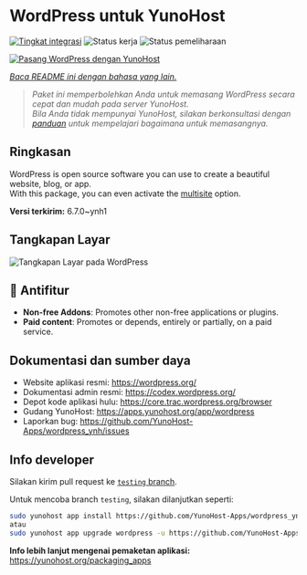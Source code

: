<!--
N.B.: README ini dibuat secara otomatis oleh <https://github.com/YunoHost/apps/tree/master/tools/readme_generator>
Ini TIDAK boleh diedit dengan tangan.
-->

# WordPress untuk YunoHost

[![Tingkat integrasi](https://apps.yunohost.org/badge/integration/wordpress)](https://ci-apps.yunohost.org/ci/apps/wordpress/)
![Status kerja](https://apps.yunohost.org/badge/state/wordpress)
![Status pemeliharaan](https://apps.yunohost.org/badge/maintained/wordpress)

[![Pasang WordPress dengan YunoHost](https://install-app.yunohost.org/install-with-yunohost.svg)](https://install-app.yunohost.org/?app=wordpress)

*[Baca README ini dengan bahasa yang lain.](./ALL_README.md)*

> *Paket ini memperbolehkan Anda untuk memasang WordPress secara cepat dan mudah pada server YunoHost.*  
> *Bila Anda tidak mempunyai YunoHost, silakan berkonsultasi dengan [panduan](https://yunohost.org/install) untuk mempelajari bagaimana untuk memasangnya.*

## Ringkasan

WordPress is open source software you can use to create a beautiful website, blog, or app.  
With this package, you can even activate the [multisite](https://wordpress.org/support/article/glossary/#multisite) option.


**Versi terkirim:** 6.7.0~ynh1

## Tangkapan Layar

![Tangkapan Layar pada WordPress](./doc/screenshots/screen-themes.png)

## :red_circle: Antifitur

- **Non-free Addons**: Promotes other non-free applications or plugins.
- **Paid content**: Promotes or depends, entirely or partially, on a paid service.

## Dokumentasi dan sumber daya

- Website aplikasi resmi: <https://wordpress.org/>
- Dokumentasi admin resmi: <https://codex.wordpress.org/>
- Depot kode aplikasi hulu: <https://core.trac.wordpress.org/browser>
- Gudang YunoHost: <https://apps.yunohost.org/app/wordpress>
- Laporkan bug: <https://github.com/YunoHost-Apps/wordpress_ynh/issues>

## Info developer

Silakan kirim pull request ke [`testing` branch](https://github.com/YunoHost-Apps/wordpress_ynh/tree/testing).

Untuk mencoba branch `testing`, silakan dilanjutkan seperti:

```bash
sudo yunohost app install https://github.com/YunoHost-Apps/wordpress_ynh/tree/testing --debug
atau
sudo yunohost app upgrade wordpress -u https://github.com/YunoHost-Apps/wordpress_ynh/tree/testing --debug
```

**Info lebih lanjut mengenai pemaketan aplikasi:** <https://yunohost.org/packaging_apps>
